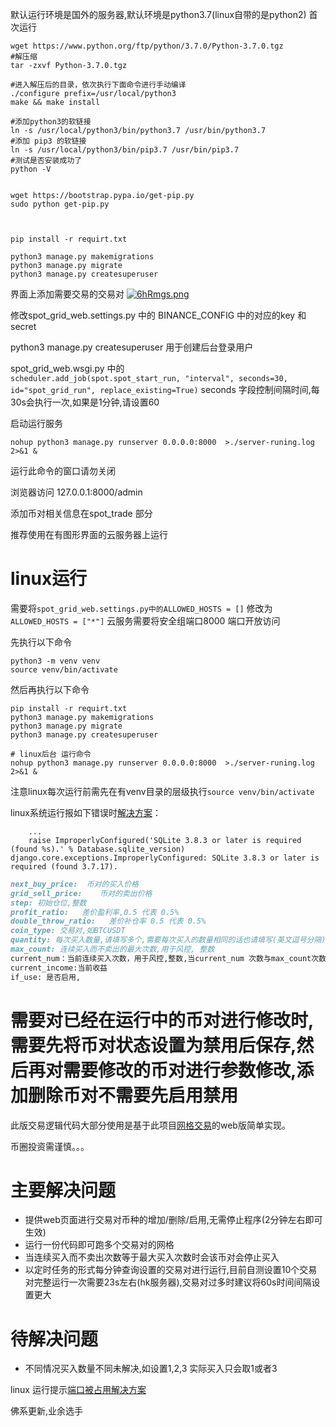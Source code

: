 默认运行环境是国外的服务器,默认环境是python3.7(linux自带的是python2)
首次运行
```shell script
wget https://www.python.org/ftp/python/3.7.0/Python-3.7.0.tgz
#解压缩
tar -zxvf Python-3.7.0.tgz

#进入解压后的目录，依次执行下面命令进行手动编译
./configure prefix=/usr/local/python3 
make && make install

#添加python3的软链接 
ln -s /usr/local/python3/bin/python3.7 /usr/bin/python3.7 
#添加 pip3 的软链接 
ln -s /usr/local/python3/bin/pip3.7 /usr/bin/pip3.7
#测试是否安装成功了 
python -V


wget https://bootstrap.pypa.io/get-pip.py
sudo python get-pip.py



pip install -r requirt.txt 

python3 manage.py makemigrations
python3 manage.py migrate
python3 manage.py createsuperuser

```
界面上添加需要交易的交易对
[![6hRmgs.png](https://z3.ax1x.com/2021/03/20/6hRmgs.png)](https://imgtu.com/i/6hRmgs)



修改spot_grid_web.settings.py 中的 BINANCE_CONFIG 中的对应的key 和secret



python3 manage.py createsuperuser 用于创建后台登录用户


spot_grid_web.wsgi.py 中的    
```scheduler.add_job(spot.spot_start_run, "interval", seconds=30, id="spot_grid_run", replace_existing=True)```
seconds 字段控制间隔时间,每30s会执行一次,如果是1分钟,请设置60


启动运行服务

```shell script
nohup python3 manage.py runserver 0.0.0.0:8000  >./server-runing.log 2>&1 &  
```
运行此命令的窗口请勿关闭

浏览器访问 127.0.0.1:8000/admin

添加币对相关信息在spot_trade 部分

推荐使用在有图形界面的云服务器上运行

# linux运行

需要将```spot_grid_web.settings.py中的ALLOWED_HOSTS = []``` 修改为```ALLOWED_HOSTS = ["*"]```
云服务需要将安全组端口8000 端口开放访问

先执行以下命令

```shell script
python3 -m venv venv
source venv/bin/activate
```

然后再执行以下命令

```shell script
pip install -r requirt.txt 
python3 manage.py makemigrations
python3 manage.py migrate
python3 manage.py createsuperuser
```

```shell script
# linux后台 运行命令
nohup python3 manage.py runserver 0.0.0.0:8000  >./server-runing.log 2>&1 &  

```

注意linux每次运行前需先在有venv目录的层级执行```source venv/bin/activate```


linux系统运行报如下错误时[解决方案](https://blog.csdn.net/qq_39969226/article/details/92218635)：

```shell script
    ...
    raise ImproperlyConfigured('SQLite 3.8.3 or later is required (found %s).' % Database.sqlite_version)
django.core.exceptions.ImproperlyConfigured: SQLite 3.8.3 or later is required (found 3.7.17).
```



```markdown
next_buy_price:  币对的买入价格
grid_sell_price:    币对的卖出价格
step: 初始仓位,整数
profit_ratio:   差价盈利率,0.5 代表 0.5%
double_throw_ratio:   差价补仓率 0.5 代表 0.5%
coin_type: 交易对,如BTCUSDT
quantity: 每次买入数量,请填写多个,需要每次买入的数量相同的话也请填写(英文逗号分隔)  如: 1,1
max_count: 连续买入而不卖出的最大次数,用于风控, 整数
current_num：当前连续买入次数，用于风控,整数,当current_num 次数与max_count次数相同时，该币对会自动跳过不买入
current_income:当前收益
if_use: 是否启用,
```
# 需要对已经在运行中的币对进行修改时,需要先将币对状态设置为禁用后保存,然后再对需要修改的币对进行参数修改,添加删除币对不需要先启用禁用

此版交易逻辑代码大部分使用是基于此项目[网格交易](https://github.com/hengxuZ/binance-quantization.git)的web版简单实现。

币圈投资需谨慎。。。



# 主要解决问题
- 提供web页面进行交易对币种的增加/删除/启用,无需停止程序(2分钟左右即可生效)
- 运行一份代码即可跑多个交易对的网格
- 当连续买入而不卖出次数等于最大买入次数时会该币对会停止买入
- 以定时任务的形式每分钟查询设置的交易对进行运行,目前自测设置10个交易对完整运行一次需要23s左右(hk服务器),交易对过多时建议将60s时间间隔设置更大

# 待解决问题
- 不同情况买入数量不同未解决,如设置1,2,3 实际买入只会取1或者3


linux 运行提示[端口被占用解决方案](https://blog.csdn.net/whdxjbw/article/details/80681191)

佛系更新,业余选手

